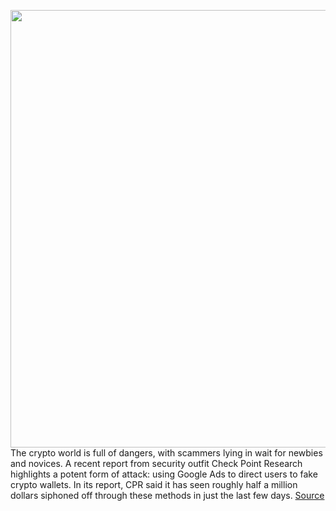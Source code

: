 <img src='https://cdn.vox-cdn.com/thumbor/D0PBxWQ07kN4puBpCLLR7_59jus=/0x0:2050x1367/1200x800/filters:focal(861x520:1189x848)/cdn.vox-cdn.com/uploads/chorus_image/image/70092048/VRG_4614_9_Dogecoin.0.jpg' width='700px' /><br/>
The crypto world is full of dangers, with scammers lying in wait for newbies and novices. A recent report from security outfit Check Point Research highlights a potent form of attack: using Google Ads to direct users to fake crypto wallets. In its report, CPR said it has seen roughly half a million dollars siphoned off through these methods in just the last few days.
<a href='https://www.theverge.com/2021/11/4/22763015/cryptocurrency-fake-wallet-phishing-scam-google-ads-phantom-metamask'> Source <a/>